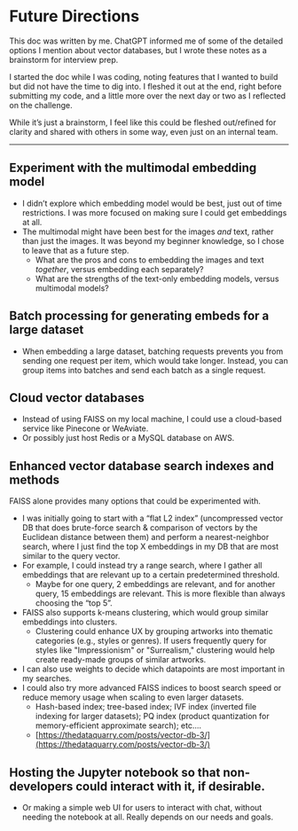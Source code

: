 # Future Directions

This doc was written by me. ChatGPT informed me of some of the detailed options I mention about vector databases, but I wrote these notes as a brainstorm for interview prep.

I started the doc while I was coding, noting features that I wanted to build but did not have the time to dig into. I fleshed it out at the end, right before submitting my code, and a little more over the next day or two as I reflected on the challenge.

While it’s just a brainstorm, I feel like this could be fleshed out/refined for clarity and shared with others in some way, even just on an internal team.

---

## **Experiment with the multimodal embedding model**

- I didn’t explore which embedding model would be best, just out of time restrictions. I was more focused on making sure I could get embeddings at all.
- The multimodal might have been best for the images *and* text, rather than just the images. It was beyond my beginner knowledge, so I chose to leave that as a future step.
    - What are the pros and cons to embedding the images and text *together*, versus embedding each separately?
    - What are the strengths of the text-only embedding models, versus multimodal models?

## **Batch processing for generating embeds for a large dataset**

- When embedding a large dataset, batching requests prevents you from sending one request per item, which would take longer. Instead, you can group items into batches and send each batch as a single request.

## **Cloud vector databases**

- Instead of using FAISS on my local machine, I could use a cloud-based service like Pinecone or WeAviate.
- Or possibly just host Redis or a MySQL database on AWS.

## **Enhanced vector database search indexes and methods**

FAISS alone provides many options that could be experimented with.

- I was initially going to start with a “flat L2 index” (uncompressed vector DB that does brute-force search & comparison of vectors by the Euclidean distance between them) and perform a nearest-neighbor search, where I just find the top X embeddings in my DB that are most similar to the query vector.
- For example, I could instead try a range search, where I gather all embeddings that are relevant up to a certain predetermined threshold.
    - Maybe for one query, 2 embeddings are relevant, and for another query, 15 embeddings are relevant. This is more flexible than always choosing the “top 5”.
- FAISS also supports k-means clustering, which would group similar embeddings into clusters.
    - Clustering could enhance UX by grouping artworks into thematic categories (e.g., styles or genres). If users frequently query for styles like "Impressionism" or "Surrealism," clustering would help create ready-made groups of similar artworks.
- I can also use weights to decide which datapoints are most important in my searches.
- I could also try more advanced FAISS indices to boost search speed or reduce memory usage when scaling to even larger datasets.
    - Hash-based index; tree-based index; IVF index (inverted file indexing for larger datasets); PQ index (product quantization for memory-efficient approximate search); etc….
    - [https://thedataquarry.com/posts/vector-db-3/](https://thedataquarry.com/posts/vector-db-3/)

## **Hosting the Jupyter notebook** so that non-developers could interact with it, if desirable.

- Or making a simple web UI for users to interact with chat, without needing the notebook at all. Really depends on our needs and goals.